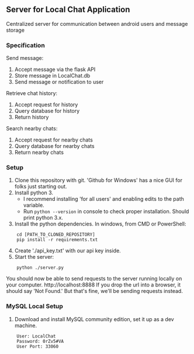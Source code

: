 ## Server for Local Chat Application
Centralized server for communication between android users and message storage


### Specification
Send message:
1. Accept message via the flask API
2. Store message in LocalChat.db
3. Send message or notification to user

Retrieve chat history:
1. Accept request for history
2. Query database for history
3. Return history

Search nearby chats:
1. Accept request for nearby chats
2. Query database for nearby chats
3. Return nearby chats

### Setup
1. Clone this repository with git. 'Github for Windows' has a nice GUI for folks just starting out.
2. Install python 3. 
    - I recommend installing 'for all users' and enabling edits to the path variable.
    - Run ```python --version``` in console to check proper installation. Should print python 3.x.
3. Install the python dependencies. In windows, from CMD or PowerShell:
```
    cd [PATH_TO_CLONED_REPOSITORY]
    pip install -r requirements.txt
```
4. Create './api_key.txt' with our api key inside.
5. Start the server:
```
    python ./server.py
```
You should now be able to send requests to the server running locally on your computer.
http://localhost:8888
If you drop the url into a browser, it should say 'Not Found.' But that's fine, we'll be sending requests instead.

### MySQL Local Setup
1. Download and install MySQL community edition, set it up as a dev machine.
``` 
    User: LocalChat
    Password: 0rZv5#VA
    User Port: 33060
```
